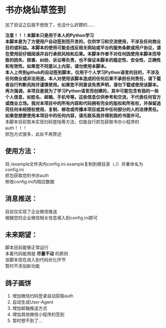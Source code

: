 # 书亦烧仙草签到
加了验证之后就不想改了，也没什么好嫖的......

**注意！！！本脚本只是用于本人的Python学习**  
**本脚本是为了方便用户自动签到而开发的，仅供学习和交流使用，不涉及任何商业目的或利益。本脚本的使用可能会违反相关网站或平台的服务条款或用户协议，请在使用前仔细阅读并自行承担风险和后果。本脚本作者不对任何因使用本脚本而导致的损失、损害、纠纷、诉讼等负责，也不保证本脚本的稳定性、安全性、正确性和有效性。如果您不同意以上内容，请勿使用本脚本。**  
**本人上传到github的自动签到脚本，仅用于个人学习Python语言的目的，不涉及任何商业或非法用途。本人对使用该脚本造成的任何后果不承担任何责任，请下载者自行判断风险并谨慎使用。如果您不同意该免责声明，请勿下载或使用该脚本。**  
**再次强调，本项目是我为了学习Python语言而创建的，其中可能包含有我的一些个人信息，如姓名、邮箱、手机号等。这些信息仅供参考和交流，不代表任何官方或商业立场。我对本项目中的所有内容和代码拥有完全的版权和所有权，并保留追究任何未经授权使用、复制、修改或传播本项目或其中任何部分的人的法律责任。如果您想要使用本项目中的任何内容，请先联系我并得到我的书面许可。**  
本脚本目前暂未实现扫码登陆等方法，仅能自行抓包获取书亦小程序的auth！！！  
抓包方式很多，此处不再赘述  
  
## 使用方法：  
将./example文件夹内config.ini.example复制到根目录（./）并重命名为config.ini  
抓包获取您的书亦auth  
修改config.ini内相应数据  
  
## 消息推送：  
目前仅实现了企业微信推送  
根据您的企业微信相关信息填入到config.ini即可  
  
## 未来期望：
脚本目前能够正常运行  
本着代码能用就 __尽量不动__ 的原则  
该脚本现在进入到代码优化环节  
暂时不添加新功能  

## 鸽子画饼  
1. 增加微信扫码登录自动获取auth
2. 自动生成User-Agent
3. 增加邮箱推送方式
4. 增加其他微信小程序的签到
5. 暂时想不到了...
